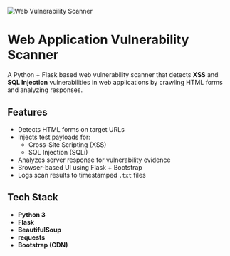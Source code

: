 ![Web Vulnerability Scanner](CyberProject1.png)

# Web Application Vulnerability Scanner 

A Python + Flask based web vulnerability scanner that detects **XSS** and **SQL Injection** vulnerabilities in web applications by crawling HTML forms and analyzing responses.



##  Features

- Detects HTML forms on target URLs
- Injects test payloads for:
  - Cross-Site Scripting (XSS)
  - SQL Injection (SQLi)
- Analyzes server response for vulnerability evidence
- Browser-based UI using Flask + Bootstrap
- Logs scan results to timestamped `.txt` files



##  Tech Stack

- **Python 3**
- **Flask**
- **BeautifulSoup**
- **requests**
- **Bootstrap (CDN)**
